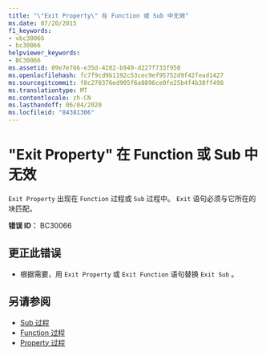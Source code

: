 ```yaml
---
title: "\"Exit Property\" 在 Function 或 Sub 中无效"
ms.date: 07/20/2015
f1_keywords:
- vbc30066
- bc30066
helpviewer_keywords:
- BC30066
ms.assetid: 09e7e766-e35d-4282-b949-d227f733f950
ms.openlocfilehash: fc7f9cd9b1192c53cec9ef95752d9f42fead1427
ms.sourcegitcommit: f8c270376ed905f6a8896ce0fe25b4f4b38ff498
ms.translationtype: MT
ms.contentlocale: zh-CN
ms.lasthandoff: 06/04/2020
ms.locfileid: "84381306"
---
```

# <a name="exit-property-is-not-valid-in-a-function-or-sub"></a>"Exit Property" 在 Function 或 Sub 中无效
`Exit Property` 出现在 `Function` 过程或 `Sub` 过程中。 `Exit` 语句必须与它所在的块匹配。  
  
 **错误 ID：** BC30066  
  
## <a name="to-correct-this-error"></a>更正此错误  
  
- 根据需要，用 `Exit Property` 或 `Exit Function` 语句替换 `Exit Sub` 。  
  
## <a name="see-also"></a>另请参阅

- [Sub 过程](../programming-guide/language-features/procedures/sub-procedures.md)
- [Function 过程](../programming-guide/language-features/procedures/function-procedures.md)
- [Property 过程](../programming-guide/language-features/procedures/property-procedures.md)
